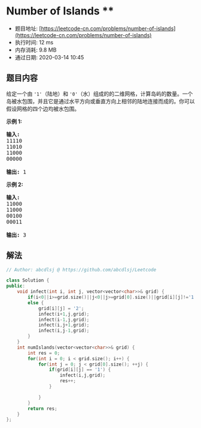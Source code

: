 # Number of Islands **
- 题目地址: [https://leetcode-cn.com/problems/number-of-islands](https://leetcode-cn.com/problems/number-of-islands)
- 执行时间: 12 ms
- 内存消耗: 9.8 MB
- 通过日期: 2020-03-14 10:45

## 题目内容
<p>给定一个由 <code>'1'</code>（陆地）和 <code>'0'</code>（水）组成的的二维网格，计算岛屿的数量。一个岛被水包围，并且它是通过水平方向或垂直方向上相邻的陆地连接而成的。你可以假设网格的四个边均被水包围。</p>

<p><strong>示例 1:</strong></p>

<pre><strong>输入:</strong>
11110
11010
11000
00000

<strong>输出:</strong> 1
</pre>

<p><strong>示例 2:</strong></p>

<pre><strong>输入:</strong>
11000
11000
00100
00011

<strong>输出: </strong>3
</pre>


## 解法
```cpp
// Author: abcdlsj @ https://github.com/abcdlsj/Leetcode

class Solution {
public:
    void infect(int i, int j, vector<vector<char>>& grid) {
        if(i<0||i>=grid.size()||j<0||j>=grid[0].size()||grid[i][j]!='1') return;
        else {
            grid[i][j] = '2';
            infect(i+1,j,grid);
            infect(i-1,j,grid);
            infect(i,j+1,grid);
            infect(i,j-1,grid);
        }
    }
    int numIslands(vector<vector<char>>& grid) {
        int res = 0;
        for(int i = 0; i < grid.size(); i++) {
            for(int j = 0; j < grid[0].size(); ++j) {
                if(grid[i][j] == '1') {
                    infect(i,j,grid);
                    res++;
                }

            }
        }
        return res;
    }
};

```
